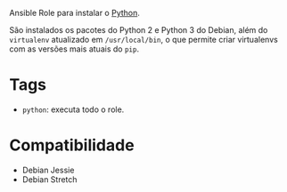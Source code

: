 Ansible Role para instalar o [Python](https://www.python.org/).

São instalados os pacotes do Python 2 e Python 3 do Debian, além do
`virtualenv` atualizado em `/usr/local/bin`, o que permite criar virtualenvs
com as versões mais atuais do `pip`.

# Tags

- `python`: executa todo o role.

# Compatibilidade

- Debian Jessie
- Debian Stretch
